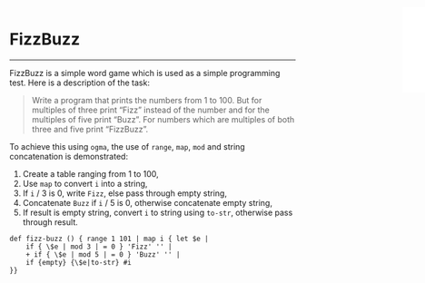 <iframe src="/.ibox.html?raw=true" style="border:none; position:fixed; width:40px; right:0; z-index=999;"></iframe>

# FizzBuzz
---

FizzBuzz is a simple word game which is used as a simple programming test. Here is a
description of the task:

> Write a program that prints the numbers from 1 to 100.
> But for multiples of three print “Fizz” instead of the number and for the 
> multiples of five print “Buzz”. For numbers which are multiples of both three
> and five print “FizzBuzz”.

To achieve this using `ogma`, the use of `range`, `map`, `mod` and string concatenation is
demonstrated:
1. Create a table ranging from 1 to 100,
2. Use `map` to convert `i` into a string,
3. If `i` / 3 is 0, write `Fizz`, else pass through empty string,
4. Concatenate `Buzz` if `i` / 5 is 0, otherwise concatenate empty string,
5. If result is empty string, convert `i` to string using `to-str`, otherwise pass through
   result.

```plaintext
def fizz-buzz () { range 1 101 | map i { let $e |
    if { \$e | mod 3 | = 0 } 'Fizz' '' |
    + if { \$e | mod 5 | = 0 } 'Buzz' '' |
    if {empty} {\$e|to-str} #i
}} 
```

